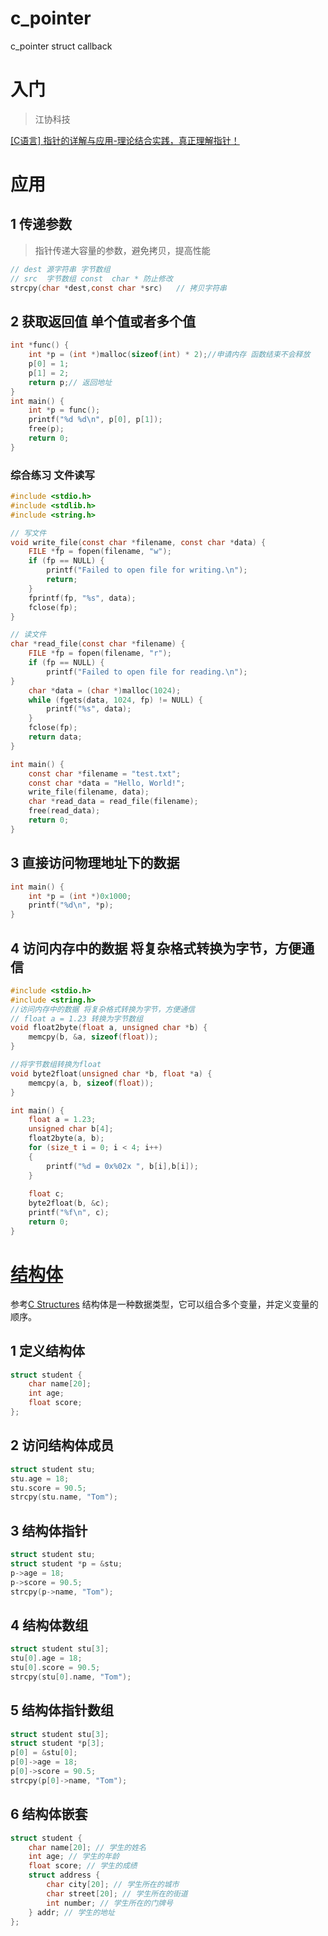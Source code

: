 # c_pointer
c_pointer struct callback
# 入门
> 江协科技

[[C语言] 指针的详解与应用-理论结合实践，真正理解指针！](https://www.bilibili.com/video/BV1Mb4y1X7dz/?spm_id_from=333.1387.homepage.video_card.click&vd_source=3a269af70b5c8a1a3dd446fff1fabf6a)
# 应用
## 1 传递参数
> 指针传递大容量的参数，避免拷贝，提高性能

```c
// dest 源字符串 字节数组 
// src  字节数组 const  char * 防止修改
strcpy(char *dest,const char *src)   // 拷贝字符串
```
## 2 获取返回值 单个值或者多个值
```c
int *func() {
    int *p = (int *)malloc(sizeof(int) * 2);//申请内存 函数结束不会释放
    p[0] = 1;
    p[1] = 2;
    return p;// 返回地址
}
int main() {
    int *p = func();
    printf("%d %d\n", p[0], p[1]);
    free(p);
    return 0;
}
```
### 综合练习 文件读写
```c
#include <stdio.h>
#include <stdlib.h>
#include <string.h>

// 写文件
void write_file(const char *filename, const char *data) {
    FILE *fp = fopen(filename, "w");
    if (fp == NULL) {
        printf("Failed to open file for writing.\n");
        return;
    }
    fprintf(fp, "%s", data);
    fclose(fp);
}

// 读文件
char *read_file(const char *filename) {
    FILE *fp = fopen(filename, "r");
    if (fp == NULL) {
        printf("Failed to open file for reading.\n");
}
    char *data = (char *)malloc(1024);
    while (fgets(data, 1024, fp) != NULL) {
        printf("%s", data);
    }
    fclose(fp);
    return data;
}

int main() {
    const char *filename = "test.txt";
    const char *data = "Hello, World!";
    write_file(filename, data);
    char *read_data = read_file(filename);
    free(read_data);
    return 0;
}
```
## 3 直接访问物理地址下的数据
```c
int main() {
    int *p = (int *)0x1000;
    printf("%d\n", *p);
}
```
## 4 访问内存中的数据 将复杂格式转换为字节，方便通信
```c
#include <stdio.h>
#include <string.h>
//访问内存中的数据 将复杂格式转换为字节，方便通信
// float a = 1.23 转换为字节数组
void float2byte(float a, unsigned char *b) {
    memcpy(b, &a, sizeof(float));
}

//将字节数组转换为float
void byte2float(unsigned char *b, float *a) {
    memcpy(a, b, sizeof(float));
}

int main() {
    float a = 1.23;
    unsigned char b[4];
    float2byte(a, b);
    for (size_t i = 0; i < 4; i++)
    {
        printf("%d = 0x%02x ", b[i],b[i]);
    }
    
    float c;
    byte2float(b, &c);
    printf("%f\n", c);
    return 0;
}
``` 
# [结构体](https://www.tutorialspoint.com/cprogramming/c_structures.htm)
参考[C Structures](https://www.tutorialspoint.com/cprogramming/c_structures.htm)
结构体是一种数据类型，它可以组合多个变量，并定义变量的顺序。
## 1 定义结构体
```c
struct student {
    char name[20];
    int age;
    float score;
};
```
## 2 访问结构体成员
```c
struct student stu;
stu.age = 18;
stu.score = 90.5;
strcpy(stu.name, "Tom");
```
## 3 结构体指针
```c
struct student stu;
struct student *p = &stu;
p->age = 18;
p->score = 90.5;
strcpy(p->name, "Tom");
```
## 4 结构体数组
```c
struct student stu[3];
stu[0].age = 18;
stu[0].score = 90.5;
strcpy(stu[0].name, "Tom");
```
## 5 结构体指针数组
```c
struct student stu[3];
struct student *p[3];
p[0] = &stu[0];
p[0]->age = 18;
p[0]->score = 90.5;
strcpy(p[0]->name, "Tom");
```
## 6 结构体嵌套
```c
struct student {
    char name[20]; // 学生的姓名
    int age; // 学生的年龄
    float score; // 学生的成绩
    struct address {
        char city[20]; // 学生所在的城市
        char street[20]; // 学生所在的街道
        int number; // 学生所在的门牌号
    } addr; // 学生的地址
};
```
   
